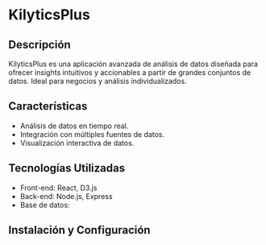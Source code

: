 # KilyticsPlus

## Descripción
KilyticsPlus es una aplicación avanzada de análisis de datos diseñada para ofrecer insights intuitivos y accionables a partir de grandes conjuntos de datos. Ideal para negocios y análisis individualizados.

## Características
- Análisis de datos en tiempo real.
- Integración con múltiples fuentes de datos.
- Visualización interactiva de datos.

## Tecnologías Utilizadas
- Front-end: React, D3.js
- Back-end: Node.js, Express
- Base de datos: 

## Instalación y Configuración
